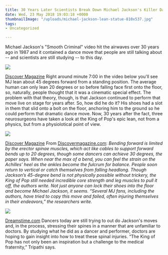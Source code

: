 ```yaml
---
title: 30 Years Later Scientists Break Down Michael Jackson's Killer Dance Move
date: Wed, 23 May 2018 19:03:18 +0000
thumbnailImage: "/uploads/michael-jackson-lean-statue-810x537.jpg"
tags:
- Uncategorized

---
```

Michael Jackson's "Smooth Criminal" video hit the airwaves over 30 years ago in 1987 and it contained a dance move that people are still talking about -- and scientists are still studying -- to this day. 

![](http://newsattorneys.staging.wpengine.com/wp-content/uploads/2018/05/michael-jackson-lean-1024x626.jpg) 

[Discover Magazine](http://blogs.discovermagazine.com/d-brief/2018/05/22/michael-jackson-smooth-criminal-antigravity-lean/#.WwWjzEgvw2x) Right around minute 7:00 in the video below you'll see MJ lean about 45 degrees forward from a standing position. The average human can only lean 20 degrees or so before falling face first onto the floor, so, naturally, people thought that it was a cinematic special effect. The problem with that theory, though, is that Jackson continued to perform that move live on stage for years after. So, how did he do it? His shoes had a slot in them that slid onto a bolt on the floor, anchoring him to the ground so he could perform that dramatic dance move. Now, 30 years after the fact, three neurosurgeons have taken a look at the King of Pop's epic lean, not from a physics, but from a physiolotical point of view. 

![](http://newsattorneys.staging.wpengine.com/wp-content/uploads/2018/05/michael-jackson-lean-graphic-764x1024.jpg) 

[Discover Magazine](http://blogs.discovermagazine.com/d-brief/2018/05/22/michael-jackson-smooth-criminal-antigravity-lean/#.WwWjzEgvw2x) From [Discovermagazine.com](http://blogs.discovermagazine.com/d-brief/2018/05/22/michael-jackson-smooth-criminal-antigravity-lean/#.WwWfNEgvw2w): _Bending forward is limited by the erector spinae muscles, which act like cables to support forward bends up to 20 degrees, though some dancers can achieve 30 degrees, the paper says. When near the max of a bend, you can feel the strain on the Achilles’ heel as the ankles become the fulcrum for balance. People soon return to vertical or catch themselves from falling headlong. Though Jackson’s 45-degree bend is not physically possible without trickery, the King of Pop still needed incredible core strength and leg muscles to pull it off, the authors write. Not just anyone can lock their shoes into the floor and become Michael Jackson, it seems. “Several MJ fans, including the authors, have tried to copy this move and failed, often injuring themselves in their endeavors,” the researchers write._ 

![](http://newsattorneys.staging.wpengine.com/wp-content/uploads/2018/05/michael-jackson-lean-statue-1024x678.jpg) 

[Dreamstime.com](https://www.dreamstime.com/editorial-photography-michael-jackson-statue-inmiami-miami-fl-november-miami-was-pop-singer-dancer-selling-milions-discs-all-over-image49626117) Dancers today are still trying to out do Jackson's moves and, in the process, stressing their spines in a manner that are unfamiliar to doctors. By studying what he did as a dancer and performer, doctors are hoping to gain insight into how to treat these spinal injuries. “The King of Pop has not only been an inspiration but a challenge to the medical fraternity,” Tripathi says.